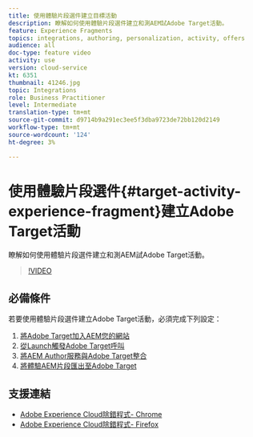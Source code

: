 ```yaml
---
title: 使用體驗片段選件建立目標活動
description: 瞭解如何使用體驗片段選件建立和測AEM試Adobe Target活動。
feature: Experience Fragments
topics: integrations, authoring, personalization, activity, offers
audience: all
doc-type: feature video
activity: use
version: cloud-service
kt: 6351
thumbnail: 41246.jpg
topic: Integrations
role: Business Practitioner
level: Intermediate
translation-type: tm+mt
source-git-commit: d9714b9a291ec3ee5f3dba9723de72bb120d2149
workflow-type: tm+mt
source-wordcount: '124'
ht-degree: 3%

---
```



# 使用體驗片段選件{#target-activity-experience-fragment}建立Adobe Target活動

瞭解如何使用體驗片段選件建立和測AEM試Adobe Target活動。

>[!VIDEO](https://video.tv.adobe.com/v/41246?quality=12&learn=on)

## 必備條件

若要使用體驗片段選件建立Adobe Target活動，必須完成下列設定：

1. [將Adobe Target加入AEM您的網站](./add-target-launch-extension.md)
1. [從Launch觸發Adobe Target呼叫](./load-and-fire-target.md)
1. [將AEM Author服務與Adobe Target整合](./setup-aem-target-cloud-service.md)
1. [將體驗AEM片段匯出至Adobe Target](./export-experience-fragment-target.md)

## 支援連結

* [Adobe Experience Cloud除錯程式- Chrome](https://chrome.google.com/webstore/detail/adobe-experience-cloud-de/ocdmogmohccmeicdhlhhgepeaijenapj)
* [Adobe Experience Cloud除錯程式- Firefox](https://addons.mozilla.org/en-US/firefox/addon/adobe-experience-platform-dbg/)